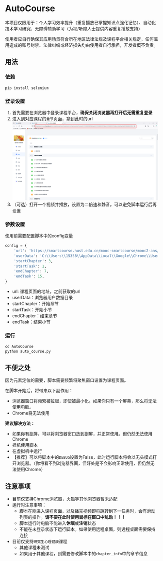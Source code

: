 # AutoCourse

本项目仅限用于：个人学习效率提升（重复播放已掌握知识点强化记忆）、自动化技术学习研究、无障碍辅助学习（为视/听障人士提供内容重复播放支持）

使用者应自行确保其应用场景符合所在地区法律法规及课程平台相关规定，任何滥用造成的账号封禁、法律纠纷或经济损失均由使用者自行承担，开发者概不负责。

## 用法

### 依赖

```shell
pip install selenium
```

### 登录设置

1. 首先需要在浏览器中登录课程平台，**确保关闭浏览器再打开后无需重复登录**
2. 进入到对应课程的`章节`页面，拿到此时的url
   ![获取url](imgs/1.png)
3. （可选）打开一个视频并播放，设置为二倍速和静音。可以避免脚本运行后再设置

### 参数设置

使用前需要配置脚本中的config变量

```python
config = {
    'url': 'https://smartcourse.hust.edu.cn/mooc-smartcourse/mooc2-ans/mooc2-ans/mycourse/stu?courseid=17310000019056&clazzid=17310000010770&cpi=17310000137156&enc=3a6de4f059b5aae1803055b41eeb4aa3&t=1741790144317&pageHeader=1&v=0',
    'userData': 'C:\\Users\\15358\\AppData\\Local\\Google\\Chrome\\User Data',
    'startChapter': 3,
    'startTask': 1,
    'endChapter': 7,
    'endTask': 15,
}
```
- url: 课程页面的地址，之前获取的url
- userData：浏览器用户数据目录
- startChapter：开始章节
- startTask：开始小节
- endChapter：结束章节
- endTask：结束小节

### 运行

```shell
cd AutoCourse
python auto_course.py
```

## 不便之处

因为元素定位的需要，脚本需要频繁将聚焦窗口设置为课程页面。

在脚本开始后，将带来以下副作用：
- 浏览器窗口将频繁被拉起，即使被最小化。如果你只有一个屏幕，那么将无法使用电脑。
- Chrome将无法使用

**建议解决方法：**
- 如果你有副屏，可以将浏览器窗口放到副屏，并正常使用。但仍然无法使用Chrome
- 挂机使用脚本
- 在虚拟机中运行
- 【推荐】可以将脚本中的`DEBUG`设置为False，此时运行脚本将会以无头模式打开浏览器。（你将看不到浏览器界面，但好处是不会影响正常使用，但仍然无法使用Chrome）





## 注意事项

- 目前仅支持Chrome浏览器，火狐等其他浏览器暂未适配
- 运行时注意事项：
  - 脚本在刚进入课程页面，以及播完视频即将跳转到下一任务时，会有滑动列表的操作。**请不要在此时使用鼠标在窗口中乱动！！！**
  - 脚本运行时电脑不能进入**休眠**或**注销**状态
  - 不能在未登录状态下运行脚本。如果使用远程桌面，则远程桌面需要保持连接
- 目前仅支持`研究生心理健康`课程
  - 其他课程未测试
  - 如果用于其他课程，则需要修改脚本中的`chapter_info`中的章节信息




